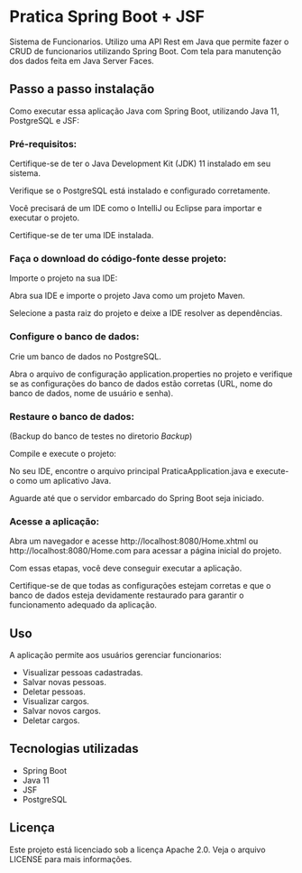 # Pratica Spring Boot + JSF

Sistema de Funcionarios. Utilizo uma API Rest em Java que permite fazer o CRUD de funcionarios utilizando Spring Boot. Com tela para manutenção dos dados feita em Java Server Faces.

## Passo a passo instalação
Como executar essa aplicação Java com Spring Boot, utilizando Java 11, PostgreSQL e JSF:

### Pré-requisitos:

Certifique-se de ter o Java Development Kit (JDK) 11 instalado em seu sistema.

Verifique se o PostgreSQL está instalado e configurado corretamente.

Você precisará de um IDE como o IntelliJ ou Eclipse para importar e executar o projeto.

Certifique-se de ter uma IDE instalada.

### Faça o download do código-fonte desse projeto:

Importe o projeto na sua IDE:

Abra sua IDE e importe o projeto Java como um projeto Maven.

Selecione a pasta raiz do projeto e deixe a IDE resolver as dependências.

### Configure o banco de dados:

Crie um banco de dados no PostgreSQL.

Abra o arquivo de configuração application.properties no projeto e verifique se as configurações do banco de dados estão corretas (URL, nome do banco de dados, nome de usuário e senha).

### Restaure o banco de dados:

(Backup do banco de testes no diretorio *Backup*)

Compile e execute o projeto:

No seu IDE, encontre o arquivo principal PraticaApplication.java e execute-o como um aplicativo Java.

Aguarde até que o servidor embarcado do Spring Boot seja iniciado.


### Acesse a aplicação:

Abra um navegador e acesse http://localhost:8080/Home.xhtml ou http://localhost:8080/Home.com para acessar a página inicial do projeto.

Com essas etapas, você deve conseguir executar a aplicação.

Certifique-se de que todas as configurações estejam corretas e que o banco de dados esteja devidamente restaurado para garantir o funcionamento adequado da aplicação.

## Uso

A aplicação permite aos usuários gerenciar funcionarios:

- Visualizar pessoas cadastradas.
- Salvar novas pessoas.
- Deletar pessoas.
- Visualizar cargos.
- Salvar novos cargos.
- Deletar cargos.

## Tecnologias utilizadas

- Spring Boot
- Java 11
- JSF
- PostgreSQL

## Licença

Este projeto está licenciado sob a licença Apache 2.0. Veja o arquivo LICENSE para mais informações.